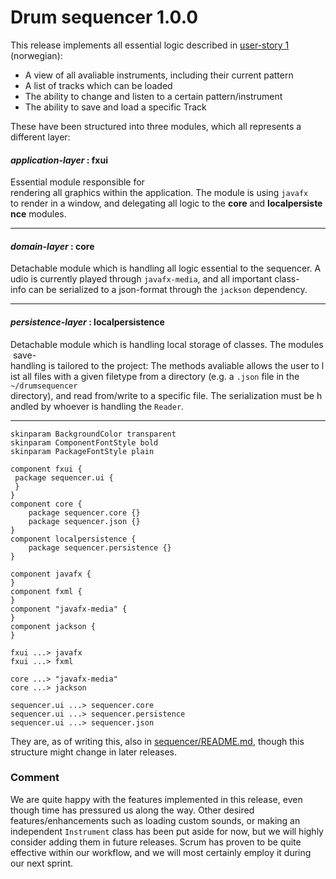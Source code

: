 # Drum sequencer 1.0.0

This release implements all essential logic described in [user-story 1](./../../brukerhistorier.md) (norwegian):

- A view of all avaliable instruments, including their current pattern
- A list of tracks which can be loaded
- The ability to change and listen to a certain pattern/instrument
- The ability to save and load a specific Track

These have been structured into three modules, which all represents a different layer:

#### *application-layer* : fxui

Essential module responsible for rendering all graphics within the application. The module is using `javafx` to render in a window, and delegating all logic to the **core** and **localpersistence** modules.

---

#### *domain-layer* : core

Detachable module which is handling all logic essential to the sequencer. Audio is currently played through `javafx-media`, and all important class-info can be serialized to a json-format through the `jackson` dependency.

---

#### *persistence-layer* : localpersistence

Detachable module which is handling local storage of classes. The modules save-handling is tailored to the project: The methods avaliable allows the user to list all files with a given filetype from a directory (e.g. a `.json` file in the `~/drumsequencer` directory), and read from/write to a specific file. The serialization must be handled by whoever is handling the `Reader`.

---

```plantuml
skinparam BackgroundColor transparent
skinparam ComponentFontStyle bold
skinparam PackageFontStyle plain

component fxui {
 package sequencer.ui {
 }
}
component core {
    package sequencer.core {}
    package sequencer.json {}
}
component localpersistence {
    package sequencer.persistence {}
}

component javafx {
}
component fxml {
}
component "javafx-media" {
}
component jackson {
}

fxui ...> javafx
fxui ...> fxml

core ...> "javafx-media"
core ...> jackson

sequencer.ui ...> sequencer.core
sequencer.ui ...> sequencer.persistence
sequencer.ui ...> sequencer.json
```

They are, as of writing this, also in [sequencer/README.md](./../../sequencer), though this structure might change in later releases.

### Comment

We are quite happy with the features implemented in this release, even though time has pressured us along the way. Other desired features/enhancements such as loading custom sounds, or making an independent `Instrument` class has been put aside for now, but we will highly consider adding them in future releases. Scrum has proven to be quite effective within our workflow, and we will most certainly employ it during our next sprint.
